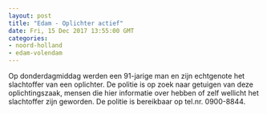 ```yaml
---
layout: post
title: "Edam - Oplichter actief"
date: Fri, 15 Dec 2017 13:55:00 GMT
categories: 
- noord-holland 
- edam-volendam 
---
```


Op donderdagmiddag werden een 91-jarige man en zijn echtgenote het slachtoffer van een oplichter. De politie is op zoek naar getuigen van deze oplichtingszaak, mensen die hier informatie over hebben of zelf wellicht het slachtoffer zijn geworden. De politie is bereikbaar op tel.nr. 0900-8844.
